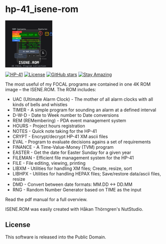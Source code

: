 # hp-41_isene-rom

<img src="img/hp41_isene_rom_logo.svg" align="left" width="150" height="150">
<br clear="left"/>

[![HP-41](https://img.shields.io/badge/HP--41-Calculator-orange)](https://en.wikipedia.org/wiki/HP-41C)
[![License](https://img.shields.io/badge/License-Public%20Domain-brightgreen.svg)](https://unlicense.org/)
[![GitHub stars](https://img.shields.io/github/stars/isene/hp-41_isene-rom.svg)](https://github.com/isene/hp-41_isene-rom/stargazers)
[![Stay Amazing](https://img.shields.io/badge/Stay-Amazing-blue.svg)](https://isene.org)

The most useful of my FOCAL programs are contained in one 4K ROM image – the ISENE.ROM. The ROM includes:

* UAC (Ultimate Alarm Clock) - The mother of all alarm clocks with all kinds
  of bells and whistles
* TIMER - A simple program for sounding an alarm at a defined interval
* D-W-D - Date to Week number to Date conversions
* REM (REMembering) - PDA event management system
* HOURS - Project hours registration
* NOTES - Quick note taking for the HP-41
* CRYPT - Encrypt/decrypt HP-41 XM ascii files
* EVAL - Program to evaluate decisions agains a set of requirements
* FINANCE - A Time-Value-Money (TVM) program
* EASTER - Get the date for Easter Sunday for a given year
* FILEMAN - Efficient file management system for the HP-41
* FILE - File editing, viewing, printing
* LIBXM - Utilities for handling XM files; Create, resize, sort
* LIBHPX - Utilities for handling HEPAX files; Save/restore data/ascii files, resize
* DMD - Convert between date formats: MM.DD <-> DD.MM
* RNG - Random Number Generator based on TIME as the input

Read the pdf manual for a full overview.

ISENE.ROM was easily created with Håkan Thörngren's NutStudio.

## License
This software is released into the Public Domain.

